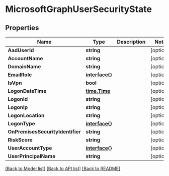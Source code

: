 # MicrosoftGraphUserSecurityState

## Properties

Name | Type | Description | Notes
------------ | ------------- | ------------- | -------------
**AadUserId** | **string** |  | [optional] 
**AccountName** | **string** |  | [optional] 
**DomainName** | **string** |  | [optional] 
**EmailRole** | [**interface{}**](.md) |  | [optional] 
**IsVpn** | **bool** |  | [optional] 
**LogonDateTime** | [**time.Time**](time.Time.md) |  | [optional] 
**LogonId** | **string** |  | [optional] 
**LogonIp** | **string** |  | [optional] 
**LogonLocation** | **string** |  | [optional] 
**LogonType** | [**interface{}**](.md) |  | [optional] 
**OnPremisesSecurityIdentifier** | **string** |  | [optional] 
**RiskScore** | **string** |  | [optional] 
**UserAccountType** | [**interface{}**](.md) |  | [optional] 
**UserPrincipalName** | **string** |  | [optional] 

[[Back to Model list]](../README.md#documentation-for-models) [[Back to API list]](../README.md#documentation-for-api-endpoints) [[Back to README]](../README.md)


